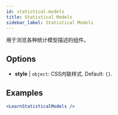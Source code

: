 ```yaml
---
id: statistical-models
title: Statistical Models
sidebar_label: Statistical Models
---
```


用于浏览各种统计模型描述的组件。

## Options

* __style__ | `object`: CSS内联样式. Default: `{}`.


## Examples

```jsx live
<LearnStatisticalModels />
```

